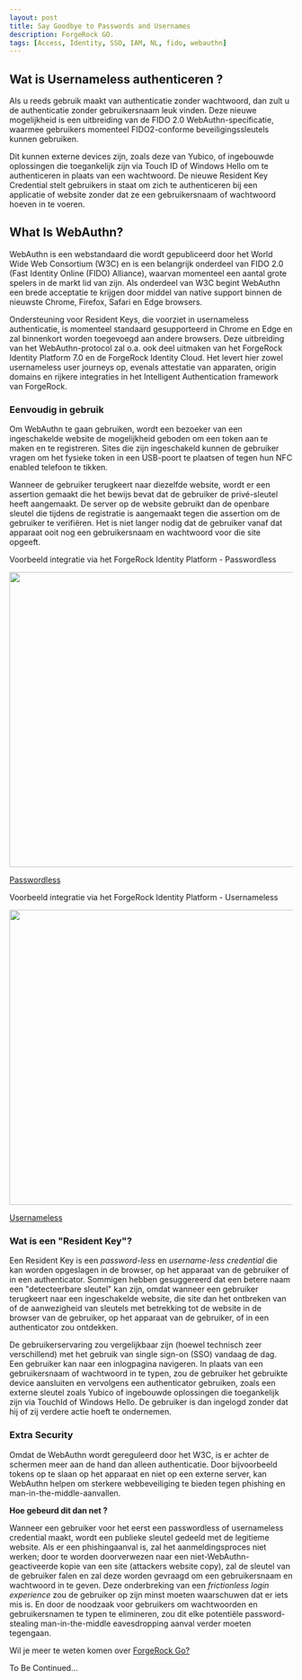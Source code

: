 ```yaml
---
layout: post
title: Say Goodbye to Passwords and Usernames
description: ForgeRock GO.
tags: [Access, Identity, SSO, IAM, NL, fido, webauthn]
---
```


## Wat is Usernameless authenticeren ?
Als u reeds gebruik maakt van authenticatie zonder wachtwoord, dan zult u de authenticatie zonder gebruikersnaam leuk vinden.
Deze nieuwe mogelijkheid is een uitbreiding van de FIDO 2.0 WebAuthn-specificatie, waarmee gebruikers momenteel FIDO2-conforme beveiligingssleutels kunnen gebruiken.

Dit kunnen externe devices zijn, zoals deze van Yubico, of ingebouwde oplossingen die toegankelijk zijn via Touch ID of Windows Hello om te authenticeren in plaats van een wachtwoord.
De nieuwe Resident Key Credential stelt gebruikers in staat om zich te authenticeren bij een applicatie of website zonder dat ze een gebruikersnaam of wachtwoord hoeven in te voeren.

## What Is WebAuthn? 
WebAuthn is een webstandaard die wordt gepubliceerd door het World Wide Web Consortium (W3C) en is een belangrijk onderdeel van FIDO 2.0 (Fast Identity Online (FIDO) Alliance), waarvan momenteel een aantal grote spelers in de markt lid van zijn.
Als onderdeel van W3C begint WebAuthn een brede acceptatie te krijgen door middel van native support binnen de nieuwste Chrome, Firefox, Safari en Edge browsers. 

Ondersteuning voor Resident Keys, die voorziet in usernameless authenticatie, is momenteel standaard gesupporteerd in Chrome en Edge en zal binnenkort worden toegevoegd aan andere browsers.
Deze uitbreiding van het WebAuthn-protocol zal o.a. ook deel uitmaken van het ForgeRock Identity Platform 7.0 en de ForgeRock Identity Cloud.
Het levert hier zowel usernameless user journeys op, evenals attestatie van apparaten, origin domains en rijkere integraties in het Intelligent Authentication framework van ForgeRock.

### Eenvoudig in gebruik
Om WebAuthn te gaan gebruiken, wordt een bezoeker van een ingeschakelde website de mogelijkheid geboden om een token aan te maken en te registreren.
Sites die zijn ingeschakeld kunnen de gebruiker vragen om het fysieke token in een USB-poort te plaatsen of tegen hun NFC enabled telefoon te tikken.

Wanneer de gebruiker terugkeert naar diezelfde website, wordt er een assertion gemaakt die het bewijs bevat dat de gebruiker de privé-sleutel heeft aangemaakt.
De server op de website gebruikt dan de openbare sleutel die tijdens de registratie is aangemaakt tegen die assertion om de gebruiker te verifiëren.
Het is niet langer nodig dat de gebruiker vanaf dat apparaat ooit nog een gebruikersnaam en wachtwoord voor die site opgeeft.

[comment]: <> (TODO: INSERT VIDEO/IMAGE)
Voorbeeld integratie via het ForgeRock Identity Platform - Passwordless
<p><a href="https://www.forgerock.com?wvideo=8wc4ntaxyj"><img src="https://embed-fastly.wistia.com/deliveries/b646135a60cb82a03fc7da906a4d600d.jpg?wistia_video-8wc4ntaxyj-video-thumbnail=1&amp;image_play_button_size=2x&amp;image_crop_resized=960x540&amp;image_play_button=1&amp;image_play_button_color=f96700e0" width="900" height="525" style="width: 900px; height: 525px;"></a></p><p><a href="https://www.forgerock.com?wvideo=8wc4ntaxyj">Passwordless</a></p>

Voorbeeld integratie via het ForgeRock Identity Platform - Usernameless
<p><a href="https://www.forgerock.com?wvideo=3ah79m8ota"><img src="https://embedwistia-a.akamaihd.net/deliveries/52c52a38d8920338f8a15bd2f3df1a40.jpg?image_play_button_size=2x&amp;image_crop_resized=960x540&amp;image_play_button=1&amp;image_play_button_color=f96700e0" width="900" height="525" style="width: 900px; height: 525px;"></a></p><p><a href="https://www.forgerock.com?wvideo=3ah79m8ota">Usernameless</a></p>

### Wat is een "Resident Key"?
Een Resident Key is een *password-less* en *username-less credential* die kan worden opgeslagen in de browser, op het apparaat van de gebruiker of in een authenticator.
Sommigen hebben gesuggereerd dat een betere naam een "detecteerbare sleutel" kan zijn, omdat wanneer een gebruiker terugkeert naar een ingeschakelde website, die site dan het ontbreken van of de aanwezigheid van sleutels met betrekking tot de website in de browser van de gebruiker, op het apparaat van de gebruiker, of in een authenticator zou ontdekken.

De gebruikerservaring zou vergelijkbaar zijn (hoewel technisch zeer verschillend) met het gebruik van single sign-on (SSO) vandaag de dag.
Een gebruiker kan naar een inlogpagina navigeren. In plaats van een gebruikersnaam of wachtwoord in te typen, zou de gebruiker het gebruikte device aansluiten en vervolgens een authenticator gebruiken, zoals een externe sleutel zoals Yubico of ingebouwde oplossingen die toegankelijk zijn via TouchId of Windows Hello.
De gebruiker is dan ingelogd zonder dat hij of zij verdere actie hoeft te ondernemen.

### Extra Security  
Omdat de WebAuthn wordt gereguleerd door het W3C, is er achter de schermen meer aan de hand dan alleen authenticatie.
Door bijvoorbeeld tokens op te slaan op het apparaat en niet op een externe server, kan WebAuthn helpen om sterkere webbeveiliging te bieden tegen phishing en man-in-the-middle-aanvallen.

**Hoe gebeurd dit dan net ?**

Wanneer een gebruiker voor het eerst een passwordless of usernameless credential maakt, wordt een publieke sleutel gedeeld met de legitieme website.
Als er een phishingaanval is, zal het aanmeldingsproces niet werken; door te worden doorverwezen naar een niet-WebAuthn-geactiveerde kopie van een site (attackers website copy), zal de sleutel van de gebruiker falen en zal deze worden gevraagd om een gebruikersnaam en wachtwoord in te geven.
Deze onderbreking van een *frictionless login experience* zou de gebruiker op zijn minst moeten waarschuwen dat er iets mis is.
En door de noodzaak voor gebruikers om wachtwoorden en gebruikersnamen te typen te elimineren, zou dit elke potentiële password-stealing man-in-the-middle eavesdropping aanval verder moeten tegengaan.

Wil je meer te weten komen over [ForgeRock Go?](https://www.forgerock.com/platform/access-management/passwordless-authentication)

To Be Continued... 
